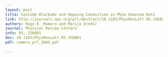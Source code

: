 ```yaml
---
layout: post
title: Coulomb Blockade and Hopping Conduction in PbSe Quantum Dots
link: http://journals.aps.org/prl/abstract/10.1103/PhysRevLett.95.156801
authors: Hugo E. Romero and Marija Drndić
journal: Physical Review Letters
info: 95, 156801
doi: 10.1103/PhysRevLett.95.156801
pdf: romero_prl_2005.pdf

---
```

